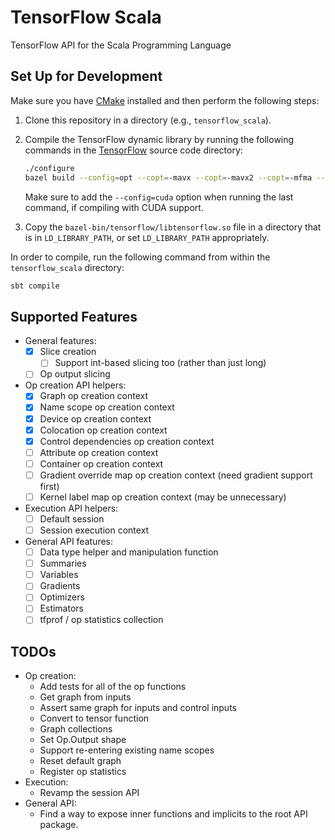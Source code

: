 # TensorFlow Scala

TensorFlow API for the Scala Programming Language

## Set Up for Development

Make sure you have [CMake](https://cmake.org/install/) installed and
then perform the following steps:
  1. Clone this repository in a directory (e.g., `tensorflow_scala`).
  2. Compile the TensorFlow dynamic library by running the following
     commands in the
     [TensorFlow](https://github.com/tensorflow/tensorflow) source code
     directory:

     ```bash
     ./configure
     bazel build --config=opt --copt=-mavx --copt=-mavx2 --copt=-mfma --copt=-msse3 --copt=-msse4.1 --copt=-msse4.2 //tensorflow:libtensorflow.so
     ```

     Make sure to add the `--config=cuda` option when running the last
     command, if compiling with CUDA support.
  3. Copy the `bazel-bin/tensorflow/libtensorflow.so` file in a
     directory that is in `LD_LIBRARY_PATH`, or set `LD_LIBRARY_PATH`
     appropriately.

In order to compile, run the following command from within the
`tensorflow_scala` directory:

```bash
sbt compile
```

## Supported Features

- General features:
  - [x] Slice creation
    - [ ] Support int-based slicing too (rather than just long)
  - [ ] Op output slicing
- Op creation API helpers:
  - [x] Graph op creation context
  - [x] Name scope op creation context
  - [x] Device op creation context
  - [x] Colocation op creation context
  - [x] Control dependencies op creation context
  - [ ] Attribute op creation context
  - [ ] Container op creation context
  - [ ] Gradient override map op creation context (need gradient support first)
  - [ ] Kernel label map op creation context (may be unnecessary)
- Execution API helpers:
  - [ ] Default session
  - [ ] Session execution context
- General API features:
  - [ ] Data type helper and manipulation function
  - [ ] Summaries
  - [ ] Variables
  - [ ] Gradients
  - [ ] Optimizers
  - [ ] Estimators
  - [ ] tfprof / op statistics collection

## TODOs

- Op creation:
  - Add tests for all of the op functions
  - Get graph from inputs
  - Assert same graph for inputs and control inputs
  - Convert to tensor function
  - Graph collections
  - Set Op.Output shape
  - Support re-entering existing name scopes
  - Reset default graph
  - Register op statistics
- Execution:
  - Revamp the session API
- General API:
  - Find a way to expose inner functions and implicits to the root API package.
